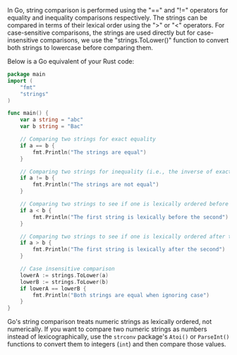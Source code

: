 In Go, string comparison is performed using the "==" and "!=" operators for equality and inequality comparisons respectively. The strings can be compared in terms of their lexical order using the ">" or "<" operators. For case-sensitive comparisons, the strings are used directly but for case-insensitive comparisons, we use the "strings.ToLower()" function to convert both strings to lowercase before comparing them.

Below is a Go equivalent of your Rust code:
```go
package main
import (
    "fmt"
    "strings"
) 

func main() {
    var a string = "abc"
    var b string = "Bac"

    // Comparing two strings for exact equality
    if a == b {
        fmt.Println("The strings are equal")
    }

    // Comparing two strings for inequality (i.e., the inverse of exact equality)
    if a != b {
        fmt.Println("The strings are not equal")
    }

    // Comparing two strings to see if one is lexically ordered before than the other
    if a < b {
        fmt.Println("The first string is lexically before the second")
    } 

    // Comparing two strings to see if one is lexically ordered after than the other
    if a > b {
        fmt.Println("The first string is lexically after the second")
    }

    // Case insensitive comparison
    lowerA := strings.ToLower(a)
    lowerB := strings.ToLower(b)
    if lowerA == lowerB { 
        fmt.Println("Both strings are equal when ignoring case")
    }
}
```
Go's string comparison treats numeric strings as lexically ordered, not numerically. If you want to compare two numeric strings as numbers instead of lexicographically, use the `strconv` package's `Atoi()` or `ParseInt()` functions to convert them to integers (`int`) and then compare those values.
